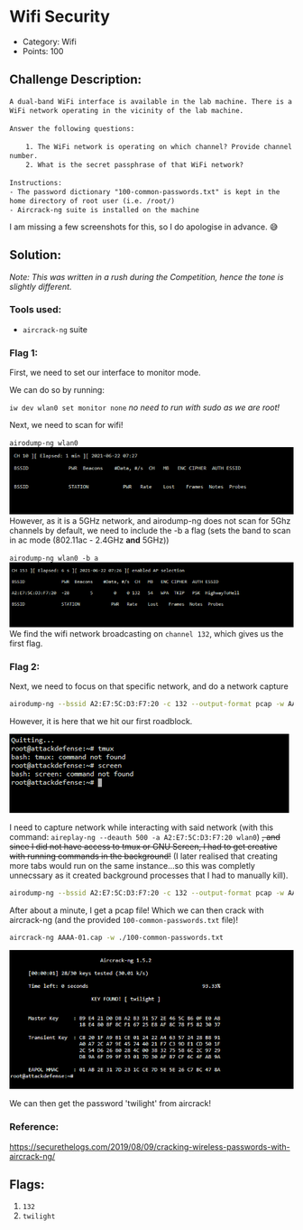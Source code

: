 # Wifi Security

- Category: Wifi 
- Points: 100

## Challenge Description:
```
A dual-band WiFi interface is available in the lab machine. There is a WiFi network operating in the vicinity of the lab machine. 

Answer the following questions:

    1. The WiFi network is operating on which channel? Provide channel number.
    2. What is the secret passphrase of that WiFi network? 

Instructions: 
- The password dictionary "100-common-passwords.txt" is kept in the home directory of root user (i.e. /root/)
- Aircrack-ng suite is installed on the machine
```
I am missing a few screenshots for this, so I do apologise in advance. :sweat_smile:

## Solution:
*Note: This was written in a rush during the Competition, hence the tone is slightly different.*
### Tools used:
- `aircrack-ng` suite

### Flag 1:
First, we need to set our interface to monitor mode.

We can do so by running:

`iw dev wlan0 set monitor none`
*no need to run with sudo as we are root!*

Next, we need to scan for wifi! 

`airodump-ng wlan0`
![](2.4-only.png)
However, as it is a 5GHz network, and airodump-ng does not scan for 5Ghz channels by default, we need to include the -b a flag (sets the band to scan in ac mode (802.11ac - 2.4GHz **and** 5GHz))

`airodump-ng wlan0 -b a`
![](network-found-5GHz.png)
We find the wifi network broadcasting on `channel 132`, which gives us the first flag.

### Flag 2:
Next, we need to focus on that specific network, and do a network capture

```sh 
airodump-ng --bssid A2:E7:5C:D3:F7:20 -c 132 --output-format pcap -w AAAA wlan0
```

However, it is here that we hit our first roadblock. 

![](no-tmux.png)

I need to capture network while interacting with said network (with this command: `aireplay-ng --deauth 500 -a A2:E7:5C:D3:F7:20 wlan0`) ~~, and since I did not have access to tmux or GNU Screen, I had to get creative with running commands in the background!~~ (I later realised that creating more tabs would run on the same instance...so this was completly unnecssary as it created background processes that I had to manually kill).

```sh
airodump-ng --bssid A2:E7:5C:D3:F7:20 -c 132 --output-format pcap -w AAAA wlan0 & aireplay-ng  --deauth 500 -a A2:E7:5C:D3:F7:20 wlan0
```

After about a minute, I get a pcap file! Which we can then crack with aircrack-ng (and the provided `100-common-passwords.txt` file)!

```sh
aircrack-ng AAAA-01.cap -w ./100-common-passwords.txt
```
![](password-cracked.png)

We can then get the password 'twilight' from aircrack!

### Reference: 
https://securethelogs.com/2019/08/09/cracking-wireless-passwords-with-aircrack-ng/

## Flags:
1. `132`
2. `twilight`